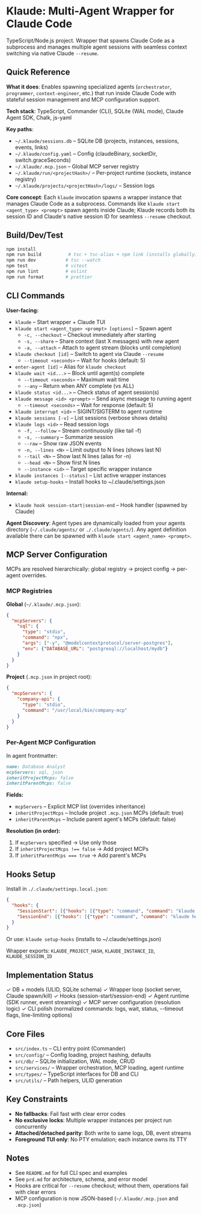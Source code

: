 # Klaude: Multi-Agent Wrapper for Claude Code

TypeScript/Node.js project. Wrapper that spawns Claude Code as a subprocess and manages multiple agent sessions with seamless context switching via native Claude `--resume`.

## Quick Reference

**What it does**: Enables spawning specialized agents (`orchestrator`, `programmer`, `context-engineer`, etc.) that run inside Claude Code with stateful session management and MCP configuration support.

**Tech stack**: TypeScript, Commander (CLI), SQLite (WAL mode), Claude Agent SDK, Chalk, js-yaml

**Key paths**:
- `~/.klaude/sessions.db` – SQLite DB (projects, instances, sessions, events, links)
- `~/.klaude/config.yaml` – Config (claudeBinary, socketDir, switch.graceSeconds)
- `~/.klaude/.mcp.json` – Global MCP server registry
- `~/.klaude/run/<projectHash>/` – Per-project runtime (sockets, instance registry)
- `~/.klaude/projects/<projectHash>/logs/` – Session logs

**Core concept**: Each `klaude` invocation spawns a wrapper instance that manages Claude Code as a subprocess. Commands like `klaude start <agent_type> <prompt>` spawn agents inside Claude; Klaude records both its session ID and Claude's native session ID for seamless `--resume` checkout.

## Build/Dev/Test

```bash
npm install
npm run build          # tsc + tsc-alias + npm link (installs globally)
npm run dev           # tsc --watch
npm test              # vitest
npm run lint          # eslint
npm run format        # prettier
```

## CLI Commands

**User-facing:**
- `klaude` – Start wrapper + Claude TUI
- `klaude start <agent_type> <prompt> [options]` – Spawn agent
  - `-c, --checkout` – Checkout immediately after starting
  - `-s, --share` – Share context (last X messages) with new agent
  - `-a, --attach` – Attach to agent stream (blocks until completion)
- `klaude checkout [id]` – Switch to agent via Claude `--resume`
  - `--timeout <seconds>` – Wait for hooks (default: 5)
- `enter-agent [id]` – Alias for `klaude checkout`
- `klaude wait <id...>` – Block until agent(s) complete
  - `--timeout <seconds>` – Maximum wait time
  - `--any` – Return when ANY complete (vs ALL)
- `klaude status <id...>` – Check status of agent session(s)
- `klaude message <id> <prompt>` – Send async message to running agent
  - `--timeout <seconds>` – Wait for response (default: 5)
- `klaude interrupt <id>` – SIGINT/SIGTERM to agent runtime
- `klaude sessions [-v]` – List sessions (verbose shows details)
- `klaude logs <id>` – Read session logs
  - `-f, --follow` – Stream continuously (like tail -f)
  - `-s, --summary` – Summarize session
  - `--raw` – Show raw JSON events
  - `-n, --lines <N>` – Limit output to N lines (shows last N)
  - `--tail <N>` – Show last N lines (alias for -n)
  - `--head <N>` – Show first N lines
  - `--instance <id>` – Target specific wrapper instance
- `klaude instances [--status]` – List active wrapper instances
- `klaude setup-hooks` – Install hooks to ~/.claude/settings.json

**Internal:**
- `klaude hook session-start|session-end` – Hook handler (spawned by Claude)

**Agent Discovery**: Agent types are dynamically loaded from your agents directory (`~/.claude/agents/` or `./.claude/agents/`). Any agent definition available there can be spawned with `klaude start <agent_name> <prompt>`.

## MCP Server Configuration

MCPs are resolved hierarchically: global registry → project config → per-agent overrides.

### MCP Registries

**Global** (`~/.klaude/.mcp.json`):
```json
{
  "mcpServers": {
    "sql": {
      "type": "stdio",
      "command": "npx",
      "args": ["-y", "@modelcontextprotocol/server-postgres"],
      "env": {"DATABASE_URL": "postgresql://localhost/mydb"}
    }
  }
}
```

**Project** (`.mcp.json` in project root):
```json
{
  "mcpServers": {
    "company-api": {
      "type": "stdio",
      "command": "/usr/local/bin/company-mcp"
    }
  }
}
```

### Per-Agent MCP Configuration

In agent frontmatter:
```markdown
name: Database Analyst
mcpServers: sql, json
inheritProjectMcps: false
inheritParentMcps: false
```

**Fields:**
- `mcpServers` – Explicit MCP list (overrides inheritance)
- `inheritProjectMcps` – Include project `.mcp.json` MCPs (default: true)
- `inheritParentMcps` – Include parent agent's MCPs (default: false)

**Resolution (in order):**
1. If `mcpServers` specified → Use only those
2. If `inheritProjectMcps !== false` → Add project MCPs
3. If `inheritParentMcps === true` → Add parent's MCPs

## Hooks Setup

Install in `./.claude/settings.local.json`:
```json
{
  "hooks": {
    "SessionStart": [{"hooks": [{"type": "command", "command": "klaude hook session-start"}]}],
    "SessionEnd": [{"hooks": [{"type": "command", "command": "klaude hook session-end"}]}]
  }
}
```

Or use: `klaude setup-hooks` (installs to ~/.claude/settings.json)

Wrapper exports: `KLAUDE_PROJECT_HASH`, `KLAUDE_INSTANCE_ID`, `KLAUDE_SESSION_ID`

## Implementation Status

✓ DB + models (ULID, SQLite schema)
✓ Wrapper loop (socket server, Claude spawn/kill)
✓ Hooks (session-start/session-end)
✓ Agent runtime (SDK runner, event streaming)
✓ MCP server configuration (resolution logic)
✓ CLI polish (normalized commands: logs, wait, status, --timeout flags, line-limiting options)

## Core Files

- `src/index.ts` – CLI entry point (Commander)
- `src/config/` – Config loading, project hashing, defaults
- `src/db/` – SQLite initialization, WAL mode, CRUD
- `src/services/` – Wrapper orchestration, MCP loading, agent runtime
- `src/types/` – TypeScript interfaces for DB and CLI
- `src/utils/` – Path helpers, ULID generation

## Key Constraints

- **No fallbacks**: Fail fast with clear error codes
- **No exclusive locks**: Multiple wrapper instances per project run concurrently
- **Attached/detached parity**: Both write to same logs, DB, event streams
- **Foreground TUI only**: No PTY emulation; each instance owns its TTY

## Notes

- See `README.md` for full CLI spec and examples
- See `prd.md` for architecture, schema, and error model
- Hooks are critical for `--resume` checkout; without them, operations fail with clear errors
- MCP configuration is now JSON-based (`~/.klaude/.mcp.json` and `.mcp.json`)
